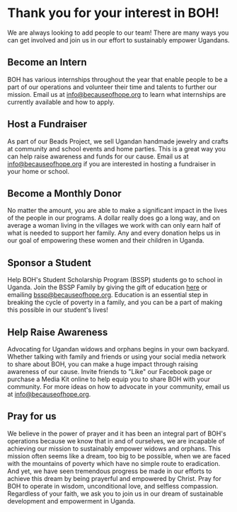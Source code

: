 # Thank you for your interest in BOH!

We are always looking to add people to our team!  There are many ways you can
get involved and join us in our effort to sustainably empower Ugandans.

## Become an Intern

BOH has various internships throughout the year that enable people to be a part
of our operations and volunteer their time and talents to further our mission.
Email us at <info@becauseofhope.org> to learn what internships are currently
available and how to apply.

## Host a Fundraiser

As part of our Beads Project, we sell Ugandan handmade jewelry and crafts at
community and school events and home parties.  This is a great way you can help
raise awareness and funds for our cause.  Email us at <info@becauseofhope.org>
if you are interested in hosting a fundraiser in your home or school.

## Become a Monthly Donor

No matter the amount, you are able to make a significant impact in the lives
of the people in our programs.  A dollar really does go a long way, and on
average a woman living in the villages we work with can only earn half of what
is needed to support her family.  Any and every donation helps us in our goal
of empowering these women and their children in Uganda.

## Sponsor a Student

Help BOH's Student Scholarship Program (BSSP) students go to school in Uganda.
Join the BSSP Family by giving the gift of education [here](/programs/bssp/) or
emailing <bssp@becauseofhope.org>. Education is an essential step in breaking
the cycle of poverty in a family, and you can be a part of making this possible
in our student's lives!

## Help Raise Awareness

Advocating for Ugandan widows and orphans begins in your own backyard.
Whether talking with family and friends or using your social media network to
share about BOH, you can make a huge impact through raising awareness of our
cause.  Invite friends to "Like" our Facebook page or purchase a Media Kit
online to help equip you to share BOH with your community.  For more ideas on
how to advocate in your community, email us at <info@becauseofhope.org>.

## Pray for us

We believe in the power of prayer and it has been an integral part of BOH's
operations because we know that in and of ourselves, we are incapable of
achieving our mission to sustainably empower widows and orphans. This mission
often seems like a dream, too big to be possible, when we are faced with the
mountains of poverty which have no simple route to eradication.  And yet, we
have seen tremendous progress be made in our efforts to achieve this dream by
being prayerful and empowered by Christ. Pray for BOH to operate in wisdom,
unconditional love, and selfless compassion.  Regardless of your faith, we ask
you to join us in our dream of sustainable development and empowerment in
Uganda.
